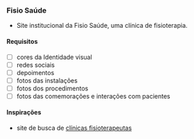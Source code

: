 ### Fisio Saúde

- Site institucional da Fisio Saúde, uma clínica de fisioterapia.

#### Requisitos

- [ ] cores da Identidade visual
- [ ] redes sociais
- [ ] depoimentos
- [ ] fotos das instalações
- [ ] fotos dos procedimentos
- [ ] fotos das comemorações e interações com pacientes

#### Inspirações

- site de busca de [clínicas fisioterapeutas](https://buscafisio.com.br/fisio-saude-4)